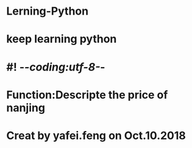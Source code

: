 # Lerning-Python
# keep learning python
# #! -*-coding:utf-8-*-
# Function:Descripte the price of nanjing
# Creat by yafei.feng on Oct.10.2018
